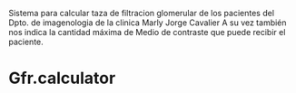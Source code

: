 Sistema para calcular taza de filtracion glomerular de los pacientes del Dpto. de imagenologia de la clinica Marly Jorge Cavalier
A su vez también nos indica la cantidad máxima de Medio de contraste que puede recibir el paciente.
# Gfr.calculator
